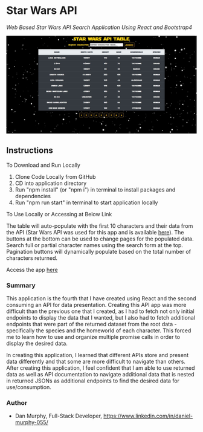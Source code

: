 # Star Wars API 

_Web Based Star Wars API Search Application Using React and Bootstrap4_

![StarWarsAPITable Screenshot](https://github.com/danielmurphy1/star-wars-api/blob/edit-and-refactor/src/images/star-wars-api-screen.JPG)

## Instructions

To Download and Run Locally

1. Clone Code Locally from GitHub
2. CD into application directory
3. Run "npm install" (or "npm i") in terminal to install packages and dependencies
4. Run "npm run start" in terminal to start application locally

To Use Locally or Accessing at Below Link

The table will auto-populate with the first 10 characters and their data from the API (Star Wars API was used for this app and is available [here](https://swapi.dev/)). The buttons at the bottom can be used to change pages for the populated data. Search full or partial character names using the search form at the top. Pagination buttons will dynamically populate based on the total number of characters returned. 


Access the app [here](https://pacific-harbor-78489.herokuapp.com/)

### Summary

This application is the fourth that I have created using React and the second consuming an API for data presentation. Creating this API app was more difficult than the previous one that I created, as I had to fetch not only initial endpoints to display the data that I wanted, but I also had to fetch additional endpoints that were part of the returned dataset from the root data - specifically the species and the homeworld of each character. This forced me to learn how to use and organize multiple promise calls in order to display the desired data. 

In creating this application, I learned that different APIs store and present data differently and that some are more difficult to navigate than others. After creating this application, I feel confident that I am able to use returned data as well as API documentation to navigate additional data that is nested in returned JSONs as additional endpoints to find the desired data for use/consumption. 

### Author

- Dan Murphy, Full-Stack Developer, https://www.linkedin.com/in/daniel-murphy-055/